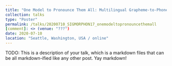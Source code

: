 ```yaml
---
title: "One Model to Pronounce Them All: Multilingual Grapheme-to-Phoneme Conversion With a Transformer Ensemble"
collection: talks
type: "Poster"
permalink: /talks/20200710_SIGMORPHON17_onemodeltopronouncethemall
[comment]: <> (venue: "???")
date: 2020-07-10
location: "Seattle, Washington, USA / online"
---
```


TODO: This is a description of your talk, which is a markdown files that can be all markdown-ified like any other post. Yay markdown!

